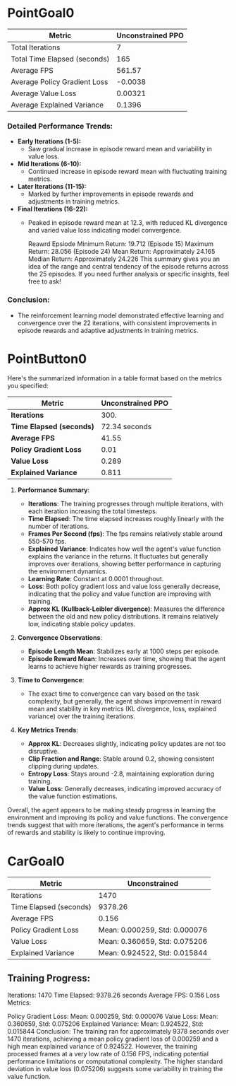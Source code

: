 # PointGoal0


| Metric                   | Unconstrained PPO|
|--------------------------|---------------|
| Total Iterations         | 7             |
| Total Time Elapsed (seconds) | 165         |
| Average FPS              | 561.57        |
| Average Policy Gradient Loss | -0.0038   |
| Average Value Loss       | 0.00321       |
| Average Explained Variance | 0.1396      |

### Detailed Performance Trends:

- **Early Iterations (1-5):** 
  - Saw gradual increase in episode reward mean and variability in value loss.
- **Mid Iterations (6-10):** 
  - Continued increase in episode reward mean with fluctuating training metrics.
- **Later Iterations (11-15):** 
  - Marked by further improvements in episode rewards and adjustments in training metrics.
- **Final Iterations (16-22):** 
  - Peaked in episode reward mean at 12.3, with reduced KL divergence and varied value loss indicating model convergence.
 
    Reawrd Epsiode 
  Minimum Return: 19.712 (Episode 15)
  Maximum Return: 28.056 (Episode 24)
  Mean Return: Approximately 24.165
  Median Return: Approximately 24.226
  This summary gives you an idea of the range and central tendency of the episode returns across the 25 episodes. If you need further         analysis or specific insights, feel free to ask!

### Conclusion:

- The reinforcement learning model demonstrated effective learning and convergence over the 22 iterations, with consistent improvements in episode rewards and adaptive adjustments in training metrics.

# PointButton0
Here's the summarized information in a table format based on the metrics you specified:

| Metric                   | Unconstrained PPO |                                                                                      
|--------------------------|---------------|
| **Iterations**           | 300.            |
| **Time Elapsed (seconds)**| 72.34 seconds  |
| **Average FPS**          |  41.55 |
| **Policy Gradient Loss** | 0.01 |
| **Value Loss**           | 0.289|
| **Explained Variance**   | 0.811|

1. **Performance Summary**:
   - **Iterations**: The training progresses through multiple iterations, with each iteration increasing the total timesteps.
   - **Time Elapsed**: The time elapsed increases roughly linearly with the number of iterations.
   - **Frames Per Second (fps)**: The fps remains relatively stable around 550-570 fps.
   - **Explained Variance**: Indicates how well the agent's value function explains the variance in the returns. It fluctuates but generally improves over iterations, showing better performance in capturing the environment dynamics.
   - **Learning Rate**: Constant at 0.0001 throughout.
   - **Loss**: Both policy gradient loss and value loss generally decrease, indicating that the policy and value function are improving with training.
   - **Approx KL (Kullback-Leibler divergence)**: Measures the difference between the old and new policy distributions. It remains relatively low, indicating stable policy updates.

2. **Convergence Observations**:
   - **Episode Length Mean**: Stabilizes early at 1000 steps per episode.
   - **Episode Reward Mean**: Increases over time, showing that the agent learns to achieve higher rewards as training progresses.

3. **Time to Convergence**: 
   - The exact time to convergence can vary based on the task complexity, but generally, the agent shows improvement in reward mean and stability in key metrics (KL divergence, loss, explained variance) over the training iterations.

4. **Key Metrics Trends**:
   - **Approx KL**: Decreases slightly, indicating policy updates are not too disruptive.
   - **Clip Fraction and Range**: Stable around 0.2, showing consistent clipping during updates.
   - **Entropy Loss**: Stays around -2.8, maintaining exploration during training.
   - **Value Loss**: Generally decreases, indicating improved accuracy of the value function estimations.

Overall, the agent appears to be making steady progress in learning the environment and improving its policy and value functions. The convergence trends suggest that with more iterations, the agent's performance in terms of rewards and stability is likely to continue improving.

# CarGoal0

| Metric                  | Unconstrained |
|-------------------------|------------|
| Iterations              | 1470       |
| Time Elapsed (seconds)  | 9378.26    |
| Average FPS             | 0.156      |
| Policy Gradient Loss    | Mean: 0.000259, Std: 0.000076 |
| Value Loss              | Mean: 0.360659, Std: 0.075206 |
| Explained Variance      | Mean: 0.924522, Std: 0.015844 |

## Training Progress:

Iterations: 1470
Time Elapsed: 9378.26 seconds
Average FPS: 0.156
Loss Metrics:

Policy Gradient Loss: Mean: 0.000259, Std: 0.000076
Value Loss: Mean: 0.360659, Std: 0.075206
Explained Variance: Mean: 0.924522, Std: 0.015844
Conclusion:
The training ran for approximately 9378 seconds over 1470 iterations, achieving a mean policy gradient loss of 0.000259 and a high mean explained variance of 0.924522. However, the training processed frames at a very low rate of 0.156 FPS, indicating potential performance limitations or computational complexity. The higher standard deviation in value loss (0.075206) suggests some variability in training the value function.
